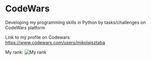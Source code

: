 # CodeWars
Developing my programming skills in Python by tasks/challenges on CodeWars platform

Link to my profile on Codewars:
https://www.codewars.com/users/mikolajsztaba

My rank:
![My rank](https://www.codewars.com/users/mikolajsztaba/badges/large)
